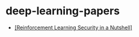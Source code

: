# deep-learning-papers

+ [[Reinforcement Learning Security in a Nutshell]](Reinforcement_Learning_Security.pdf)
